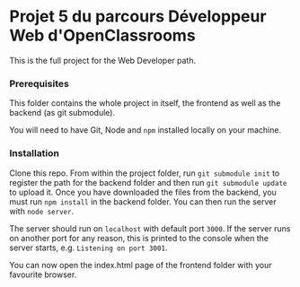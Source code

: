 # Projet 5 du parcours Développeur Web d'OpenClassrooms

This is the full project for the Web Developer path.

### Prerequisites ###

This folder contains the whole project in itself, the frontend as well as the backend (as git submodule).

You will need to have Git, Node and `npm` installed locally on your machine.


### Installation ###

Clone this repo. From within the project folder, run `git submodule init` to register the path for the backend folder and then run `git submodule update ` to upload it.
Once you have downloaded the files from the backend, you must run `npm install` in the backend folder.
You can then run the server with `node server`.

The server should run on `localhost` with default port `3000`. If the
server runs on another port for any reason, this is printed to the
console when the server starts, e.g. `Listening on port 3001`.

You can now open the index.html page of the frontend folder with your favourite browser.